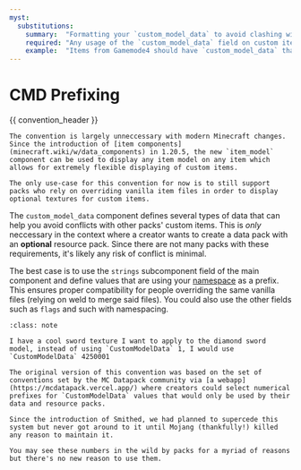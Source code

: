 ```yaml
---
myst:
  substitutions:
    summary:  "Formatting your `custom_model_data` to avoid clashing with other packs"
    required: "Any usage of the `custom_model_data` field on custom items based on vanilla item models"
    example:  "Items from Gamemode4 should have `custom_model_data` that use `strings` with a `gm4` namespace"
---
```


# CMD Prefixing
{{ convention_header }}

```{important} 
The convention is largely unneccessary with modern Minecraft changes. Since the introduction of [item components](minecraft.wiki/w/data_components) in 1.20.5, the new `item_model` component can be used to display any item model on any item which allows for extremely flexible displaying of custom items.

The only use-case for this convention for now is to still support packs who rely on overriding vanilla item files in order to display optional textures for custom items.
```
The `custom_model_data` component defines several types of data that can help you avoid conflicts with other packs' custom items. This is *only* neccessary in the context where a creator wants to create a data pack with an **optional** resource pack. Since there are not many packs with these requirements, it's likely any risk of conflict is minimal.

The best case is to use the `strings` subcomponent field of the main component and define values that are using your [namespace](/conventions/namespacing) as a prefix. This ensures proper compatibility for people overriding the same vanilla files (relying on weld to merge said files). You could also use the other fields such as `flags` and such with namespacing.

```{admonition} Example
:class: note

I have a cool sword texture I want to apply to the diamond sword model, instead of using `CustomModelData` 1, I would use `CustomModelData` 4250001
```

```{seealso}
The original version of this convention was based on the set of conventions set by the MC Datapack community via [a webapp](https://mcdatapack.vercel.app/) where creators could select numerical prefixes for `CustomModelData` values that would only be used by their data and resource packs.

Since the introduction of Smithed, we had planned to supercede this system but never got around to it until Mojang (thankfully!) killed any reason to maintain it.

You may see these numbers in the wild by packs for a myriad of reasons but there's no new reason to use them.
```